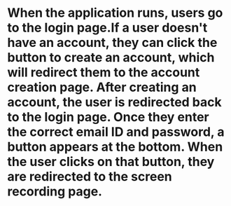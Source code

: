 # When the application runs, users go to the login page.If a user doesn't have an account, they can click the button to create an account, which will redirect them to the account creation page. After creating an account, the user is redirected back to the login page. Once they enter the correct email ID and password, a button appears at the bottom. When the user clicks on that button, they are redirected to the screen recording page.